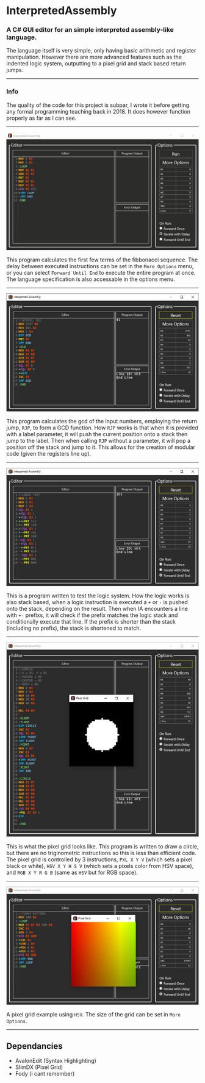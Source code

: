 # InterpretedAssembly
### A C# GUI editor for an simple interpreted assembly-like language.

The language itself is very simple, only having basic arithmetic and register manipulation. However there are more advanced features such as the indented logic system, outputting to a pixel grid and stack based return jumps.

---
### Info

The quality of the code for this project is subpar, I wrote it before getting any formal programming teaching back in 2018. It does however function properly as far as I can see.

---
![Demo Gif](https://github.com/archeoid/InterpretedAssembly/blob/master/images/demo1.gif)

This program calculates the first few terms of the fibbonacci sequence. The delay between executed instructions can be set in the `More Options` menu, or you can select `Forward Until End` to execute the entire program at once. The language specification is also accessable in the options menu.

---
![GCD](https://github.com/archeoid/InterpretedAssembly/blob/master/images/gcd.PNG)

This program calculates the gcd of the input numbers, employing the return jump, `RJP`, to form a GCD function. How `RJP` works is that when it is provided with a label parameter, it will push the current position onto a stack then jump to the label. Then when calling `RJP` without a parameter, it will pop a position off the stack and jump to it. This allows for the creation of modular code (given the registers line up).

---
![LOGIC](https://github.com/archeoid/InterpretedAssembly/blob/master/images/logic.PNG)

This is a program written to test the logic system. How the logic works is also stack based, when a logic instruction is executed a `+` or `-` is pushed onto the stack, depending on the result. Then when IA encounters a line with `+-` prefixs, it will check if the prefix matches the logic stack and conditionally execute that line. If the prefix is shorter than the stack (including no prefix), the stack is shortened to match.

---
![CIRCLE](https://github.com/archeoid/InterpretedAssembly/blob/master/images/circle.PNG)

This is what the pixel grid looks like. This program is written to draw a circle, but there are no triginometric instructions so this is less than efficient code.
The pixel grid is controlled by 3 instructions, `PXL X Y V` (which sets a pixel black or white), `HSV X Y H S V` (which sets a pixels color from HSV space), and `RGB X Y R G B` (same as `HSV` but for RGB space).

---
![HSV](https://github.com/archeoid/InterpretedAssembly/blob/master/images/hsv.PNG)

A pixel grid example using `HSV`. The size of the grid can be set in `More Options`.

---
## Dependancies
* AvalonEdit (Syntax Highlighting)
* SlimDX (Pixel Grid)
* Fody (i cant remember)
